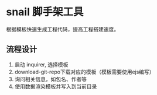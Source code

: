 # snail 脚手架工具
根据模板快速生成工程代码，提高工程搭建速度。

## 流程设计
1. 启动 inquirer, 选择模板
2. download-git-repo下载对应的模板（模板需要使用ejs编写）
3. 询问相关信息，如包名、作者等
4. 使用数据渲染模板并写入到当前目录
